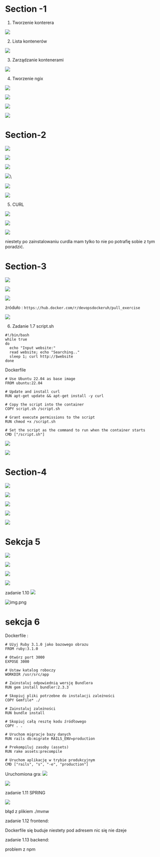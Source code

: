
# Section -1

1. Tworzenie konterera

![](images/img.png)

2. Lista kontenerów

![](images/img_1.png)

3. Zarządzanie kontenerami

![](images/img_2.png)

4. Tworzenie ngix

![](images/img_3.png)

![](images/img_5.png)

![](images/img_6.png)

![](images/img_7.png)


# Section-2

![](images/img_8.png)

![](images/img_9.png)

![](images/img_10.png)

![](images/img_11.png)\

![](images/img_12.png)

![](images/img_13.png)


5. CURL

![](images/img_15.png)

![](images/img_16.png)

![](images/img_17.png)

niestety po zainstalowaniu curdla mam tylko to nie po potrafię sobie z tym poradzić.



# Section-3

![](images/img_18.png)

![](images/img_19.png)

![](images/img_20.png)

żróduło : 
```https://hub.docker.com/r/devopsdockeruh/pull_exercise ```  

![](images/img_21.png)

6. Zadanie 1.7
script.sh
```
#!/bin/bash
while true
do
  echo "Input website:"
  read website; echo "Searching.."
  sleep 1; curl http://$website
done
```

Dockerfile
```
# Use Ubuntu 22.04 as base image
FROM ubuntu:22.04

# Update and install curl
RUN apt-get update && apt-get install -y curl

# Copy the script into the container
COPY script.sh /script.sh

# Grant execute permissions to the script
RUN chmod +x /script.sh

# Set the script as the command to run when the container starts
CMD ["/script.sh"]
```


![](images/img_23.png)

![](images/img_24.png)


# Section-4

![](images/img_25.png)

![](images/img_26.png)

![](images/img_27.png)

![](images/img_28.png)

![](images/img_29.png)


# Sekcja 5 

![](images/img_30.png)

![](images/img_31.png)

![](images/img_32.png)

![](images/img_33.png)

zadanie 1.10
![](images/img_36.png)

![img.png](img.png)


# sekcja 6

Dockerfile :
```
# Użyj Ruby 3.1.0 jako bazowego obrazu
FROM ruby:3.1.0

# Otwórz port 3000
EXPOSE 3000

# Ustaw katalog roboczy
WORKDIR /usr/src/app

# Zainstaluj odpowiednią wersję Bundlera
RUN gem install bundler:2.3.3

# Skopiuj pliki potrzebne do instalacji zależności
COPY Gemfile* ./

# Zainstaluj zależności
RUN bundle install

# Skopiuj całą resztę kodu źródłowego
COPY . .

# Uruchom migracje bazy danych
RUN rails db:migrate RAILS_ENV=production

# Prekompiluj zasoby (assets)
RUN rake assets:precompile

# Uruchom aplikację w trybie produkcyjnym
CMD ["rails", "s", "-e", "production"]
```

Uruchomiona gra:
![](images/img_34.png)

![](images/img_35.png)

zadanie 1.11 SPRING

![](images/img_37.png)

błąd z plikiem ./mvnw


zadanie 1.12 frontend:

Dockerfile się buduje niestety pod adresem nic się nie dzeje

zadanie 1.13 backend:

problem z npm



